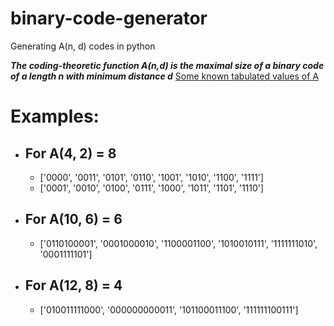 # binary-code-generator

Generating A(n, d) codes in python

***The coding-theoretic function A(n,d) is the maximal size of a binary code of a length n with minimum distance d***
[Some known tabulated values of A](https://towardsdatascience.com/lossless-triplet-loss-7e932f990b24)


# Examples:

* ## For A(4, 2) = 8
  - ['0000', '0011', '0101', '0110', '1001', '1010', '1100', '1111']
  - ['0001', '0010', '0100', '0111', '1000', '1011', '1101', '1110']

* ## For A(10, 6) = 6
  - ['0110100001',
 '0001000010',
 '1100001100',
 '1010010111',
 '1111111010',
 '0001111101']

* ## For A(12, 8) = 4
  - ['010011111000', '000000000011', '101100011100', '111111100111']
